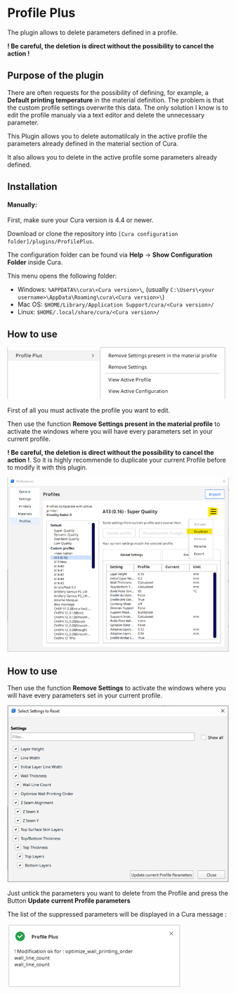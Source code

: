 # Profile Plus

The plugin allows to delete parameters defined in a profile. 

**! Be careful, the deletion is direct without the possibility to cancel the action !**

## Purpose of the plugin

There are often requests for the possibility of defining, for example, a **Default printing temperature** in the material definition. The problem is that the custom profile settings overwrite this data. The only solution I know is to edit the profile manualy via a text editor and delete the unnecessary parameter.

This Plugin allows you to delete automatilcaly in the active profile the parameters already defined in the material section of Cura. 

It also  allows you to delete in the active profile some parameters already defined. 


## Installation

#### Manually:
First, make sure your Cura version is  4.4 or newer.

Download or clone the repository into `[Cura configuration folder]/plugins/ProfilePlus`.

The configuration folder can be found via **Help** -> **Show Configuration Folder** inside Cura.

This menu opens the following folder:
* Windows: `%APPDATA%\cura\<Cura version>\`, (usually `C:\Users\<your username>\AppData\Roaming\cura\<Cura version>\`)
* Mac OS: `$HOME/Library/Application Support/cura/<Cura version>/`
* Linux: `$HOME/.local/share/cura/<Cura version>/`


## How to use

![Menu](./images/menu.png)

First of all you must activate the profile you want to edit.

Then use the function **Remove Settings present in the material profile** to activate the windows where you will have every parameters set in your current profile.

**! Be careful, the deletion is direct without the possibility to cancel the action !**. So it is highly recommende to duplicate your current Profile before to modify it with this plugin.

![Duplicate](./images/duplicate.png)


## How to use
Then use the function **Remove Settings** to activate the windows where you will have every parameters set in your current profile.

![Reset](./images/reset.png)

Just untick the parameters you want to delete from the Profile and press the Button **Update current Profile parameters**

The list of the suppressed parameters will be displayed in a Cura message :

![Message](./images/message.png)
